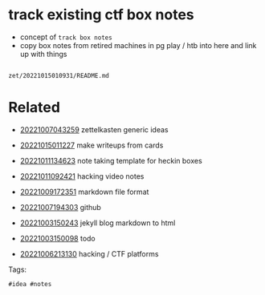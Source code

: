 # track existing ctf box notes

- concept of `track box notes`
- copy box notes from retired machines in pg play / htb into here and link up with things

```
```

` zet/20221015010931/README.md `

# Related

- [20221007043259](/zet/20221007043259/README.md) zettelkasten generic ideas

- [20221015011227](/zet/20221015011227/README.md) make writeups from cards

- [20221011134623](/zet/20221011134623/README.md) note taking template for heckin boxes

- [20221011092421](/zet/20221011092421/README.md) hacking video notes

- [20221009172351](/zet/20221009172351/README.md) markdown file format

- [20221007194303](/zet/20221007194303/README.md) github

- [20221003150243](/zet/20221003150243/README.md) jekyll blog markdown to html

- [20221003150098](/zet/20221003150098/README.md) todo

- [20221006213130](/zet/20221006213130/README.md) hacking / CTF platforms

Tags:

    #idea #notes
